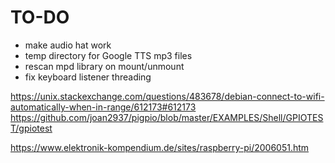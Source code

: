 # TO-DO

- make audio hat work
- temp directory for Google TTS mp3 files
- rescan mpd library on mount/unmount
- fix keyboard listener threading

https://unix.stackexchange.com/questions/483678/debian-connect-to-wifi-automatically-when-in-range/612173#612173
https://github.com/joan2937/pigpio/blob/master/EXAMPLES/Shell/GPIOTEST/gpiotest

https://www.elektronik-kompendium.de/sites/raspberry-pi/2006051.htm 
